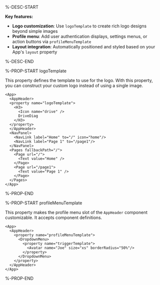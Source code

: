 %-DESC-START

**Key features:**

- **Logo customization**: Use `logoTemplate` to create rich logo designs beyond simple images
- **Profile menu**: Add user authentication displays, settings menus, or action buttons via `profileMenuTemplate`
- **Layout integration**: Automatically positioned and styled based on your App's `layout` property

%-DESC-END

%-PROP-START logoTemplate

This property defines the template to use for the logo.
With this property, you can construct your custom logo instead of using a single image.

```xmlui-pg copy display {3-8} name="Example: logoTemplate" height="170px"
<App>
  <AppHeader>
  <property name="logoTemplate">
    <H3>
      <Icon name="drive" />
      DriveDiag
    </H3>
  </property>
  </AppHeader>
  <NavPanel>
    <NavLink label="Home" to="/" icon="home"/>
    <NavLink label="Page 1" to="/page1"/>
  </NavPanel>
  <Pages fallbackPath="/">
    <Page url="/">
      <Text value="Home" />
    </Page>
    <Page url="/page1">
      <Text value="Page 1" />
    </Page>
  </Pages>
</App>
```

%-PROP-END

%-PROP-START profileMenuTemplate

This property makes the profile menu slot of the `AppHeader` component customizable.
It accepts component definitions.

```xmlui-pg copy display {3-9} name="Example: profileMenuTemplate" height="150px"
<App>
  <AppHeader>
    <property name="profileMenuTemplate">
      <DropdownMenu>
        <property name="triggerTemplate">
          <Avatar name="Joe" size="xs" borderRadius="50%"/>
        </property>
      </DropdownMenu>
    </property>
  </AppHeader>
</App>
```

%-PROP-END
